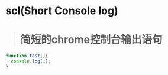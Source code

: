 # scl(Short Console log)
> # 简短的chrome控制台输出语句<br/>

```javascript
function test(){
  console.log(1);
}
```
